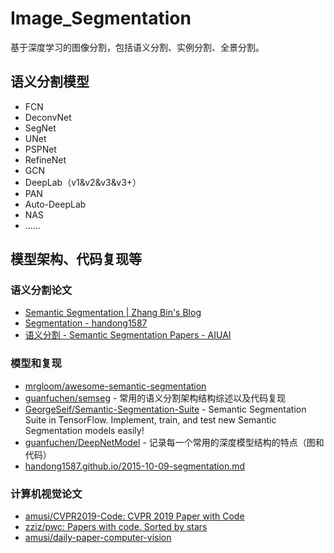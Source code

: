 # Image_Segmentation

基于深度学习的图像分割，包括语义分割、实例分割、全景分割。



## 语义分割模型

- FCN
- DeconvNet
- SegNet
- UNet
- PSPNet
- RefineNet
- GCN
- DeepLab（v1&v2&v3&v3+）
- PAN
- Auto-DeepLab
- NAS
- …...

## 模型架构、代码复现等

### 语义分割论文

- [Semantic Segmentation | Zhang Bin's Blog](<https://zhangbin0917.github.io/2018/09/18/Semantic-Segmentation/>)
- [Segmentation - handong1587](<https://handong1587.github.io/deep_learning/2015/10/09/segmentation.html>)
- [语义分割 - Semantic Segmentation Papers - AIUAI](<https://www.aiuai.cn/aifarm62.html>)

### 模型和复现

- [mrgloom/awesome-semantic-segmentation](<https://github.com/mrgloom/awesome-semantic-segmentation>)
- [guanfuchen/semseg](<https://github.com/guanfuchen/semseg>) - 常用的语义分割架构结构综述以及代码复现
- [GeorgeSeif/Semantic-Segmentation-Suite](<https://github.com/GeorgeSeif/Semantic-Segmentation-Suite>) - Semantic Segmentation Suite in TensorFlow. Implement, train, and test new Semantic Segmentation models easily!
- [guanfuchen/DeepNetModel](<https://github.com/guanfuchen/DeepNetModel>) - 记录每一个常用的深度模型结构的特点（图和代码）
- [handong1587.github.io/2015-10-09-segmentation.md](<https://github.com/handong1587/handong1587.github.io/blob/master/_posts/deep_learning/2015-10-09-segmentation.md>)

### 计算机视觉论文

- [amusi/CVPR2019-Code: CVPR 2019 Paper with Code](<https://github.com/amusi/CVPR2019-Code>)
- [zziz/pwc: Papers with code. Sorted by stars](<https://github.com/zziz/pwc#2017>)
- [amusi/daily-paper-computer-vision](<https://github.com/amusi/daily-paper-computer-vision>)



